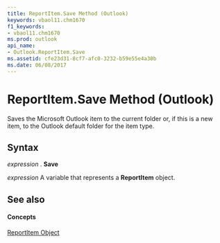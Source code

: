 ```yaml
---
title: ReportItem.Save Method (Outlook)
keywords: vbaol11.chm1670
f1_keywords:
- vbaol11.chm1670
ms.prod: outlook
api_name:
- Outlook.ReportItem.Save
ms.assetid: cfe23d31-8cf7-afc0-3232-b59e55e4a30b
ms.date: 06/08/2017
---
```



# ReportItem.Save Method (Outlook)

Saves the Microsoft Outlook item to the current folder or, if this is a new item, to the Outlook default folder for the item type.


## Syntax

 _expression_ . **Save**

 _expression_ A variable that represents a **ReportItem** object.


## See also


#### Concepts


[ReportItem Object](reportitem-object-outlook.md)

